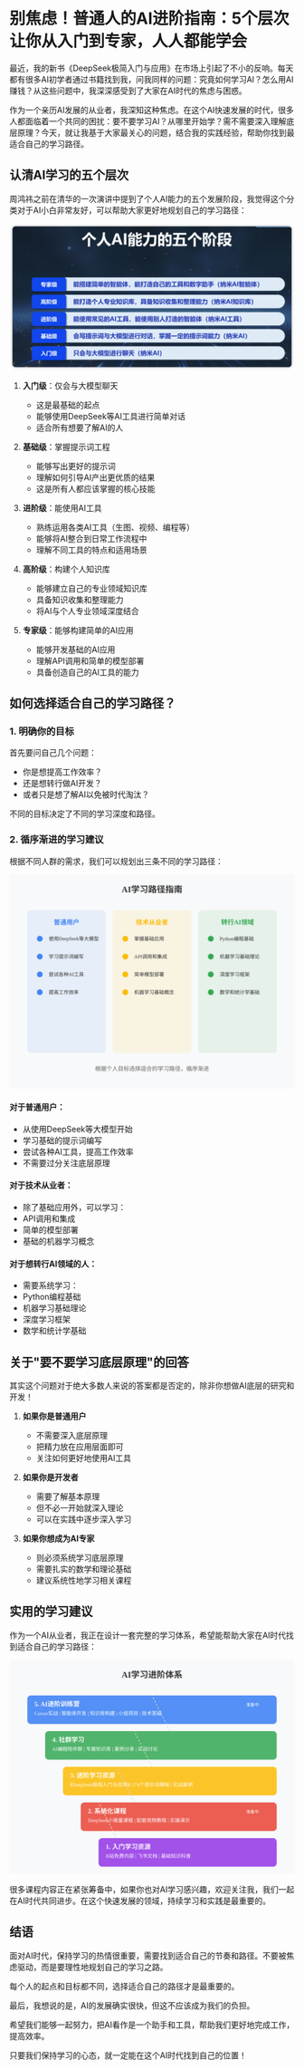 # 别焦虑！普通人的AI进阶指南：5个层次让你从入门到专家，人人都能学会

最近，我的新书《DeepSeek极简入门与应用》在市场上引起了不小的反响。每天都有很多AI初学者通过书籍找到我，问我同样的问题：究竟如何学习AI？怎么用AI赚钱？从这些问题中，我深深感受到了大家在AI时代的焦虑与困惑。

作为一个亲历AI发展的从业者，我深知这种焦虑。在这个AI快速发展的时代，很多人都面临着一个共同的困扰：要不要学习AI？从哪里开始学？需不需要深入理解底层原理？今天，就让我基于大家最关心的问题，结合我的实践经验，帮助你找到最适合自己的学习路径。

## 认清AI学习的五个层次

周鸿祎之前在清华的一次演讲中提到了个人AI能力的五个发展阶段，我觉得这个分类对于AI小白非常友好，可以帮助大家更好地规划自己的学习路径：

![个人AI能力的五个阶段](../assets/images/2025-03-17/five-stages-of-ai-capability.jpg)

1. **入门级**：仅会与大模型聊天
   - 这是最基础的起点
   - 能够使用DeepSeek等AI工具进行简单对话
   - 适合所有想要了解AI的人

2. **基础级**：掌握提示词工程
   - 能够写出更好的提示词
   - 理解如何引导AI产出更优质的结果
   - 这是所有人都应该掌握的核心技能

3. **进阶级**：能使用AI工具
   - 熟练运用各类AI工具（生图、视频、编程等）
   - 能够将AI整合到日常工作流程中
   - 理解不同工具的特点和适用场景

4. **高阶级**：构建个人知识库
   - 能够建立自己的专业领域知识库
   - 具备知识收集和整理能力
   - 将AI与个人专业领域深度结合

5. **专家级**：能够构建简单的AI应用
   - 能够开发基础的AI应用
   - 理解API调用和简单的模型部署
   - 具备创造自己的AI工具的能力

## 如何选择适合自己的学习路径？

### 1. 明确你的目标

首先要问自己几个问题：
- 你是想提高工作效率？
- 还是想转行做AI开发？
- 或者只是想了解AI以免被时代淘汰？

不同的目标决定了不同的学习深度和路径。

### 2. 循序渐进的学习建议

根据不同人群的需求，我们可以规划出三条不同的学习路径：

![AI学习路径指南](../assets/images/2025-03-17/learning-paths.svg)

#### 对于普通用户：
- 从使用DeepSeek等大模型开始
- 学习基础的提示词编写
- 尝试各种AI工具，提高工作效率
- 不需要过分关注底层原理

#### 对于技术从业者：
- 除了基础应用外，可以学习：
- API调用和集成
- 简单的模型部署
- 基础的机器学习概念

#### 对于想转行AI领域的人：
- 需要系统学习：
- Python编程基础
- 机器学习基础理论
- 深度学习框架
- 数学和统计学基础

## 关于"要不要学习底层原理"的回答

其实这个问题对于绝大多数人来说的答案都是否定的，除非你想做AI底层的研究和开发！

1. **如果你是普通用户**
   - 不需要深入底层原理
   - 把精力放在应用层面即可
   - 关注如何更好地使用AI工具

2. **如果你是开发者**
   - 需要了解基本原理
   - 但不必一开始就深入理论
   - 可以在实践中逐步深入学习

3. **如果你想成为AI专家**
   - 则必须系统学习底层原理
   - 需要扎实的数学和理论基础
   - 建议系统性地学习相关课程

## 实用的学习建议

作为一个AI从业者，我正在设计一套完整的学习体系，希望能帮助大家在AI时代找到适合自己的学习路径：

![AI学习进阶体系](../assets/images/2025-03-17/learning-system.svg)

很多课程内容正在紧张筹备中，如果你也对AI学习感兴趣，欢迎关注我，我们一起在AI时代共同进步。在这个快速发展的领域，持续学习和实践是最重要的。

## 结语

面对AI时代，保持学习的热情很重要，需要找到适合自己的节奏和路径。不要被焦虑驱动，而是要理性地规划自己的学习之路。

每个人的起点和目标都不同，选择适合自己的路径才是最重要的。

最后，我想说的是，AI的发展确实很快，但这不应该成为我们的负担。

希望我们能够一起努力，把AI看作是一个助手和工具，帮助我们更好地完成工作，提高效率。

只要我们保持学习的心态，就一定能在这个AI时代找到自己的位置！ 